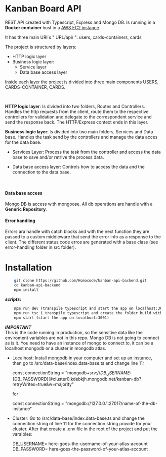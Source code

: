 # Kanban Board API

REST API created with Typescript, Express and Mongo DB. Is running in a **Docker container** host in a [AWS EC2 instance](http://ec2-54-207-162-78.sa-east-1.compute.amazonaws.com:3001/api/).

It has three main URI`s " URL/api/ ": users, cards-containers, cards

The project is structured by layers:
 - HTTP logic layer
 - Business logic layer:
    * Service layer
    * Data base access layer

Inside each layer the project is divided into three main components USERS, CARDS-CONTAINER, CARDS.

<br>

**HTTP logic layer**: Is divided into two folders, Routes and Controllers. Handles the http requests from the client, route them to the respective controllers for validation and delegate to the correspondent service and send the response back. The HTTP/Express context ends in this layer.

**Business logic layer**: Is divided into two main folders, Services and Data base. Handles the task send by the controllers and manage the data acces for the data base.

  * Services Layer: Process the task from the controller and access the data base to save and/or retrive the process data.
  
  * Data base access layer: Controls how to access the data and the connection to the data base.
  
<br>

#### Data base access

Mongo DB is access with mongoose. All db operations are handle with a **Generic Repository**.

#### Error handling

Errors ara handle with catch blocks and with the next function they are passed to a custom middleware that send the error info as a response to the client. 
The different status code erros are generated with a base class (see error-handling folder in src folder).

# Installation

```bash
    git clone https://github.com/Homocode/kanban-api-backend.git
    cd kanban-api-backend
    npm install
```
*****scripts:*****
```bash
    npm run dev (transpile typescript and start the app on localhost:3001. On save in the code automatically re-execute)
    npm run tsc ( transpile typescript and create the folder build with all the js code transpyle from typescript)
    npm start (start the app on localhost:3001)
```
   

***IMPORTANT***
<br>
This is the code running in production, so the sensitive data like the enviroment variables are not in this repo.
Mongo DB is not going to connect as is it. You need to have an instance of mongo to connect to, it can be a localhost mongodb or a cluster in mongodb atlas.

- Localhost: Install mongodb in your computer and set up an instance, then go to /src/data-base/index.data-base.ts and change line 11: <br>

    const connectionString = "mongodb+srv://${DB_USERNAME}:${DB_PASSWORD}@cluster0.kdebkjh.mongodb.net/kanban-db?retryWrites=true&w=majority" <br>

    for <br>

    const connectionString = "mongodb://127.0.0.1:27017/name-of-the-db-instance"

- Cluster: Go to /src/data-base/index.data-base.ts and change the connection string of line 11 for the connection string provide for your cluster. After that create a .env file in the root of the project and put the varaibles:

     DB_USERNAME= here-goes-the-username-of-your-atlas-account <br>
     DB_PASSWORD= here-goes-the-password-of-your-atlas-account
     
 
     
     










 
 
  
